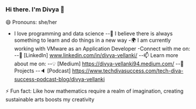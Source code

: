 ### Hi there. I'm Divya 👋
😄 Pronouns: she/her

<!--
**dvellanki/dvellanki** is a ✨ _special_ ✨ repository because its `README.md` (this file) appears on your GitHub profile.

Here are some ideas to get you started:

- 🔭 I’m currently working on ...
- 🌱 I’m currently learning ...
- 👯 I’m looking to collaborate on ...
- 🤔 I’m looking for help with ...
- 💬 Ask me about ...
- 📫 How to reach me: ...
- 😄 Pronouns: ...
- ⚡ Fun fact: ...
-->

- I love programming and data science
--🌱 I believe there is always something to learn and do things in a new way
-🌍 I am currently working with VMware as an Application Developer
-Connect with me on:
--🏢 [LinkedIn] www.linkedin.com/in/divya-vellanki/
--📫 Learn more about me on:
--💡 [Medium] https://divya-vellanki94.medium.com/
--🎯 Projects
--🔈 [Podcast] https://www.techdivasuccess.com/tech-diva-success-podcast-blog/divya-vellanki

⚡ Fun fact: Like how mathematics require a realm of imagination, creating sustainable arts boosts my creativity
